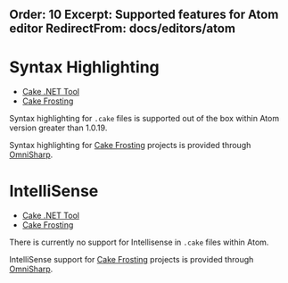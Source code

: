 Order: 10
Excerpt: Supported features for Atom editor
RedirectFrom: docs/editors/atom
---

# Syntax Highlighting

<ul class="nav nav-tabs">
    <li class="active"><a data-toggle="tab" href="#tool1">Cake .NET Tool</a></li>
    <li><a data-toggle="tab" href="#frosting1">Cake Frosting</a></li>
</ul>

<div class="tab-content">
    <div id="tool1" class="tab-pane fade in active">
        <p>
            Syntax highlighting for <code>.cake</code> files is supported out of the box within Atom version greater than 1.0.19.
        </p>
    </div>
    <div id="frosting1" class="tab-pane fade">
        <p>
            Syntax highlighting for <a href="/docs/running-builds/runners/cake-frosting">Cake Frosting</a> projects is provided through
            <a href="https://www.omnisharp.net/">OmniSharp</a>.
        </p>
    </div>
</div>

# IntelliSense

<ul class="nav nav-tabs">
    <li class="active"><a data-toggle="tab" href="#tool2">Cake .NET Tool</a></li>
    <li><a data-toggle="tab" href="#frosting2">Cake Frosting</a></li>
</ul>

<div class="tab-content">
    <div id="tool2" class="tab-pane fade in active">
        <p>
            There is currently no support for Intellisense in <code>.cake</code> files within Atom.
        </p>
    </div>
    <div id="frosting2" class="tab-pane fade">
        <p>
            IntelliSense support for <a href="/docs/running-builds/runners/cake-frosting">Cake Frosting</a> projects is provided through
            <a href="https://www.omnisharp.net/">OmniSharp</a>.
        </p>
    </div>
</div>
